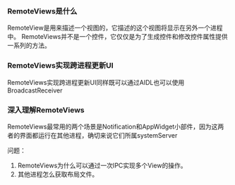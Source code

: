 ### RemoteViews是什么
RemoteView是用来描述一个视图的，它描述的这个视图将显示在另外一个进程中。
RemoteViews并不是一个控件，它仅仅是为了生成控件和修改控件属性提供一系列的方法。

### RemoteViews实现跨进程更新UI
RemoteViews实现跨进程更新UI同样既可以通过AIDL也可以使用BroadcastReceiver

### 深入理解RemoteViews
RemoteViews最常用的两个场景是Notification和AppWidget小部件，因为这两者的界面都运行在其他进程，确切来说它们所属systemServer

问题：
1. RemoteViews为什么可以通过一次IPC实现多个View的操作。
2. 其他进程怎么获取布局文件。